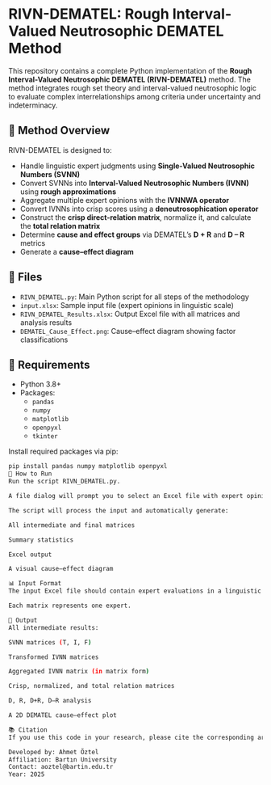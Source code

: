 # RIVN-DEMATEL: Rough Interval-Valued Neutrosophic DEMATEL Method

This repository contains a complete Python implementation of the **Rough Interval-Valued Neutrosophic DEMATEL (RIVN-DEMATEL)** method. The method integrates rough set theory and interval-valued neutrosophic logic to evaluate complex interrelationships among criteria under uncertainty and indeterminacy.

## 🧠 Method Overview

RIVN-DEMATEL is designed to:

- Handle linguistic expert judgments using **Single-Valued Neutrosophic Numbers (SVNN)**
- Convert SVNNs into **Interval-Valued Neutrosophic Numbers (IVNN)** using **rough approximations**
- Aggregate multiple expert opinions with the **IVNNWA operator**
- Convert IVNNs into crisp scores using a **deneutrosophication operator**
- Construct the **crisp direct-relation matrix**, normalize it, and calculate the **total relation matrix**
- Determine **cause and effect groups** via DEMATEL’s **D + R** and **D – R** metrics
- Generate a **cause–effect diagram**

## 📁 Files

- `RIVN_DEMATEL.py`: Main Python script for all steps of the methodology
- `input.xlsx`: Sample input file (expert opinions in linguistic scale)
- `RIVN_DEMATEL_Results.xlsx`: Output Excel file with all matrices and analysis results
- `DEMATEL_Cause_Effect.png`: Cause–effect diagram showing factor classifications

## 🔧 Requirements

- Python 3.8+
- Packages:
  - `pandas`
  - `numpy`
  - `matplotlib`
  - `openpyxl`
  - `tkinter`

Install required packages via pip:

```bash
pip install pandas numpy matplotlib openpyxl
🚀 How to Run
Run the script RIVN_DEMATEL.py.

A file dialog will prompt you to select an Excel file with expert opinions.

The script will process the input and automatically generate:

All intermediate and final matrices

Summary statistics

Excel output

A visual cause–effect diagram

📊 Input Format
The input Excel file should contain expert evaluations in a linguistic scale (0–4 or labels like "VU", "MI", etc.), arranged as square matrices stacked vertically.

Each matrix represents one expert.

📄 Output
All intermediate results:

SVNN matrices (T, I, F)

Transformed IVNN matrices

Aggregated IVNN matrix (in matrix form)

Crisp, normalized, and total relation matrices

D, R, D+R, D–R analysis

A 2D DEMATEL cause–effect plot

📚 Citation
If you use this code in your research, please cite the corresponding article or contact the author.

Developed by: Ahmet Öztel
Affiliation: Bartın University
Contact: aoztel@bartin.edu.tr
Year: 2025
